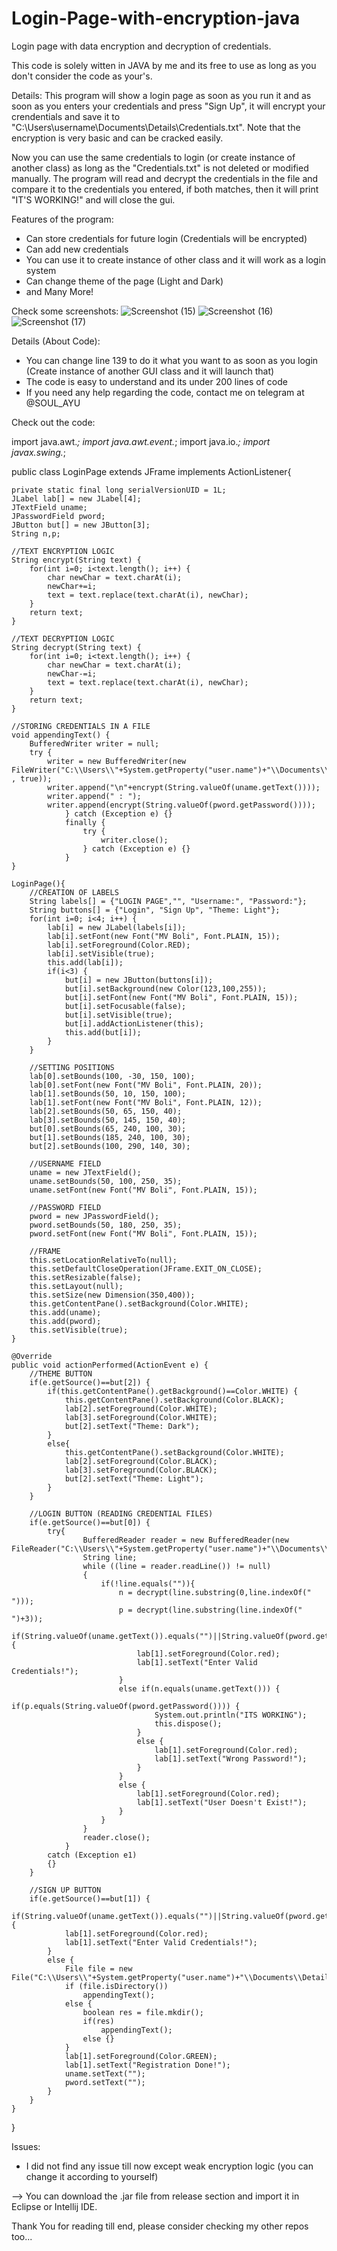 # Login-Page-with-encryption-java
Login page with data encryption and decryption of credentials.

This code is solely witten in JAVA by me and its free to use as long as you don't consider the code as your's.

Details:
This program will show a login page as soon as you run it and as soon as you enters your credentials and press "Sign Up", it will encrypt your crendentials and save it to "C:\Users\username\Documents\Details\Credentials.txt". Note that the encryption is very basic and can be cracked easily.

Now you can use the same credentials to login (or create instance of another class) as long as the "Credentials.txt" is not deleted or modified manually. The program will read and decrypt the credentials in the file and compare it to the credentials you entered, if both matches, then it will print "IT'S WORKING!" and will close the gui.

Features of the program:
* Can store credentials for future login (Credentials will be encrypted)
* Can add new credentials
* You can use it to create instance of other class and it will work as a login system
* Can change theme of the page (Light and Dark)
* and Many More!

Check some screenshots:
![Screenshot (15)](https://user-images.githubusercontent.com/119154806/204243974-a5772a56-167d-4871-9075-ed42161656a5.png)
![Screenshot (16)](https://user-images.githubusercontent.com/119154806/204244012-9cbbc6f3-8db7-473c-8ac4-4daee71dfd64.png)
![Screenshot (17)](https://user-images.githubusercontent.com/119154806/204244038-ddc4a632-f1cd-4702-86b0-0c406400dc7d.png)

Details (About Code):
* You can change line 139 to do it what you want to as soon as you login (Create instance of another GUI class and it will launch that)
* The code is easy to understand and its under 200 lines of code
* If you need any help regarding the code, contact me on telegram at @SOUL_AYU

Check out the code:

import java.awt.*;
import java.awt.event.*;
import java.io.*;
import javax.swing.*;

public class LoginPage extends JFrame implements ActionListener{
	
	private static final long serialVersionUID = 1L;
	JLabel lab[] = new JLabel[4];
	JTextField uname;
	JPasswordField pword;
	JButton but[] = new JButton[3];
	String n,p;
	
	//TEXT ENCRYPTION LOGIC
	String encrypt(String text) {
		for(int i=0; i<text.length(); i++) {
			char newChar = text.charAt(i);
			newChar+=i;
			text = text.replace(text.charAt(i), newChar);
		}
		return text;
	}
	
	//TEXT DECRYPTION LOGIC
	String decrypt(String text) {
		for(int i=0; i<text.length(); i++) {
			char newChar = text.charAt(i);
			newChar-=i;
			text = text.replace(text.charAt(i), newChar);
		}
		return text;
	}
	
	//STORING CREDENTIALS IN A FILE
	void appendingText() {
		BufferedWriter writer = null;
		try {
			writer = new BufferedWriter(new FileWriter("C:\\Users\\"+System.getProperty("user.name")+"\\Documents\\Details\\Credentials.txt" , true)); 
			writer.append("\n"+encrypt(String.valueOf(uname.getText())));
			writer.append(" : ");
			writer.append(encrypt(String.valueOf(pword.getPassword())));
		    	} catch (Exception e) {}
				finally {
		    		try {
		    			writer.close();
		    		} catch (Exception e) {}
		    	}
	}
	
	LoginPage(){
		//CREATION OF LABELS
		String labels[] = {"LOGIN PAGE","", "Username:", "Password:"};
		String buttons[] = {"Login", "Sign Up", "Theme: Light"};
		for(int i=0; i<4; i++) {
			lab[i] = new JLabel(labels[i]);
			lab[i].setFont(new Font("MV Boli", Font.PLAIN, 15));
			lab[i].setForeground(Color.RED);
			lab[i].setVisible(true);
			this.add(lab[i]);
			if(i<3) {
				but[i] = new JButton(buttons[i]);
				but[i].setBackground(new Color(123,100,255));
				but[i].setFont(new Font("MV Boli", Font.PLAIN, 15));
				but[i].setFocusable(false);
				but[i].setVisible(true);
				but[i].addActionListener(this);
				this.add(but[i]);
			}
		}
		
		//SETTING POSITIONS
		lab[0].setBounds(100, -30, 150, 100);
		lab[0].setFont(new Font("MV Boli", Font.PLAIN, 20));
		lab[1].setBounds(50, 10, 150, 100);
		lab[1].setFont(new Font("MV Boli", Font.PLAIN, 12));
		lab[2].setBounds(50, 65, 150, 40);
		lab[3].setBounds(50, 145, 150, 40);
		but[0].setBounds(65, 240, 100, 30);
		but[1].setBounds(185, 240, 100, 30);
		but[2].setBounds(100, 290, 140, 30);
		
		//USERNAME FIELD
		uname = new JTextField();
		uname.setBounds(50, 100, 250, 35);
		uname.setFont(new Font("MV Boli", Font.PLAIN, 15));
		
		//PASSWORD FIELD
		pword = new JPasswordField();
		pword.setBounds(50, 180, 250, 35);
		pword.setFont(new Font("MV Boli", Font.PLAIN, 15));
		
		//FRAME
		this.setLocationRelativeTo(null);
		this.setDefaultCloseOperation(JFrame.EXIT_ON_CLOSE);
		this.setResizable(false);
		this.setLayout(null);
		this.setSize(new Dimension(350,400));
		this.getContentPane().setBackground(Color.WHITE);
		this.add(uname);
		this.add(pword);
		this.setVisible(true);
	}

	@Override
	public void actionPerformed(ActionEvent e) {
		//THEME BUTTON
		if(e.getSource()==but[2]) {
			if(this.getContentPane().getBackground()==Color.WHITE) {
				this.getContentPane().setBackground(Color.BLACK);
				lab[2].setForeground(Color.WHITE);
				lab[3].setForeground(Color.WHITE);
				but[2].setText("Theme: Dark");
			}
			else{
				this.getContentPane().setBackground(Color.WHITE);
				lab[2].setForeground(Color.BLACK);
				lab[3].setForeground(Color.BLACK);
				but[2].setText("Theme: Light");
			}
		}
		
		//LOGIN BUTTON (READING CREDENTIAL FILES)
		if(e.getSource()==but[0]) {
			try{
			    	BufferedReader reader = new BufferedReader(new FileReader("C:\\Users\\"+System.getProperty("user.name")+"\\Documents\\Details\\Credentials.txt"));
			    	String line;
			    	while ((line = reader.readLine()) != null)
			    	{
			    		if(!line.equals("")){
			    			n = decrypt(line.substring(0,line.indexOf(" ")));
			    			p = decrypt(line.substring(line.indexOf(" ")+3));
			    			if(String.valueOf(uname.getText()).equals("")||String.valueOf(pword.getPassword()).equals("")) {
			    				lab[1].setForeground(Color.red);
								lab[1].setText("Enter Valid Credentials!");
							}
			    			else if(n.equals(uname.getText())) {
								if(p.equals(String.valueOf(pword.getPassword()))) {
									System.out.println("ITS WORKING");
									this.dispose();
								}
								else {
									lab[1].setForeground(Color.red);
									lab[1].setText("Wrong Password!");
								}
							}
							else {
								lab[1].setForeground(Color.red);
								lab[1].setText("User Doesn't Exist!");
							}
			    		}
			    	}
			    	reader.close();
			  	}
			catch (Exception e1)
			{}
		}
		
		//SIGN UP BUTTON
		if(e.getSource()==but[1]) {
			if(String.valueOf(uname.getText()).equals("")||String.valueOf(pword.getPassword()).equals("")) {
				lab[1].setForeground(Color.red);
				lab[1].setText("Enter Valid Credentials!");
			}
			else {
				File file = new File("C:\\Users\\"+System.getProperty("user.name")+"\\Documents\\Details");
				if (file.isDirectory())
					appendingText();
				else {
					boolean res = file.mkdir();
					if(res)
						appendingText();
			    	else {}
				}
				lab[1].setForeground(Color.GREEN);
				lab[1].setText("Registration Done!");
				uname.setText("");
				pword.setText("");
			}
		}
	}
}


Issues:
* I did not find any issue till now except weak encryption logic (you can change it according to yourself)

--> You can download the .jar file from release section and import it in Eclipse or Intellij IDE.

Thank You for reading till end, please consider checking my other repos too...
